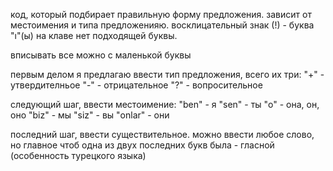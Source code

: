 код, который подбирает правильную форму предложения. зависит от местоимения и типа предложенияю. восклицательный знак (!) - буква "ı"(ы) на клаве нет подходящей буквы. 

вписывать все можно с маленькой буквы

первым делом я предлагаю ввести тип предложения, всего их три: 
"+" - утвердителньое
"-" - отрицательное 
"?" - вопросительное 

следующий шаг, ввести местоимение: 
"ben" - я
"sen" - ты
"o" - она, он, оно
"biz" - мы
"siz" - вы 
"onlar" - они 

последний шаг, ввести существительное. можно ввести любое слово, но главное чтоб одна из двух последних букв была - гласной 
(особенность турецкого языка)
